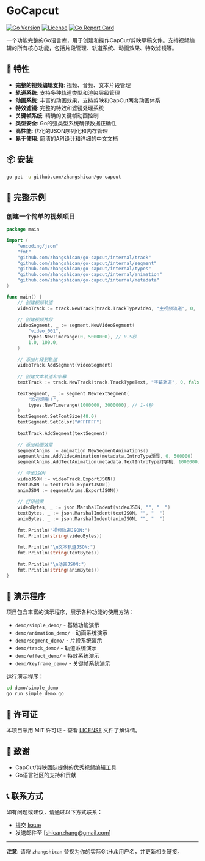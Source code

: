 # GoCapcut

[![Go Version](https://img.shields.io/badge/Go-1.21+-blue.svg)](https://golang.org/)
[![License](https://img.shields.io/badge/License-MIT-green.svg)](LICENSE)
[![Go Report Card](https://goreportcard.com/badge/github.com/zhangshican/go-capcut)](https://goreportcard.com/report/github.com/zhangshican/go-capcut)

一个功能完整的Go语言库，用于创建和操作CapCut/剪映草稿文件。支持视频编辑的所有核心功能，包括片段管理、轨道系统、动画效果、特效滤镜等。

## 🚀 特性

- **完整的视频编辑支持**: 视频、音频、文本片段管理
- **轨道系统**: 支持多种轨道类型和渲染层级管理
- **动画系统**: 丰富的动画效果，支持剪映和CapCut两套动画体系
- **特效滤镜**: 完整的特效和滤镜处理系统
- **关键帧系统**: 精确的关键帧动画控制
- **类型安全**: Go的强类型系统确保数据正确性
- **高性能**: 优化的JSON序列化和内存管理
- **易于使用**: 简洁的API设计和详细的中文文档

## 📦 安装

```bash
go get -u github.com/zhangshican/go-capcut
```


## 🎨 完整示例

### 创建一个简单的视频项目

```go
package main

import (
    "encoding/json"
    "fmt"
    "github.com/zhangshican/go-capcut/internal/track"
    "github.com/zhangshican/go-capcut/internal/segment"
    "github.com/zhangshican/go-capcut/internal/types"
    "github.com/zhangshican/go-capcut/internal/animation"
    "github.com/zhangshican/go-capcut/internal/metadata"
)

func main() {
    // 创建视频轨道
    videoTrack := track.NewTrack(track.TrackTypeVideo, "主视频轨道", 0, false)
    
    // 创建视频片段
    videoSegment, _ := segment.NewVideoSegment(
        "video_001",
        types.NewTimerange(0, 5000000), // 0-5秒
        1.0, 100.0,
    )
    
    // 添加片段到轨道
    videoTrack.AddSegment(videoSegment)
    
    // 创建文本轨道和字幕
    textTrack := track.NewTrack(track.TrackTypeText, "字幕轨道", 0, false)
    
    textSegment, _ := segment.NewTextSegment(
        "欢迎观看！",
        types.NewTimerange(1000000, 3000000), // 1-4秒
    )
    textSegment.SetFontSize(48.0)
    textSegment.SetColor("#FFFFFF")
    
    textTrack.AddSegment(textSegment)
    
    // 添加动画效果
    segmentAnims := animation.NewSegmentAnimations()
    segmentAnims.AddVideoAnimation(metadata.IntroType渐显, 0, 500000)
    segmentAnims.AddTextAnimation(metadata.TextIntroType打字机, 1000000, 800000)
    
    // 导出JSON
    videoJSON := videoTrack.ExportJSON()
    textJSON := textTrack.ExportJSON()
    animJSON := segmentAnims.ExportJSON()
    
    // 打印结果
    videoBytes, _ := json.MarshalIndent(videoJSON, "", "  ")
    textBytes, _ := json.MarshalIndent(textJSON, "", "  ")
    animBytes, _ := json.MarshalIndent(animJSON, "", "  ")
    
    fmt.Println("视频轨道JSON:")
    fmt.Println(string(videoBytes))
    
    fmt.Println("\n文本轨道JSON:")
    fmt.Println(string(textBytes))
    
    fmt.Println("\n动画JSON:")
    fmt.Println(string(animBytes))
}
```

## 📖 演示程序

项目包含丰富的演示程序，展示各种功能的使用方法：

- `demo/simple_demo/` - 基础功能演示
- `demo/animation_demo/` - 动画系统演示
- `demo/segment_demo/` - 片段系统演示
- `demo/track_demo/` - 轨道系统演示
- `demo/effect_demo/` - 特效系统演示
- `demo/keyframe_demo/` - 关键帧系统演示

运行演示程序：
```bash
cd demo/simple_demo
go run simple_demo.go
```

## 📄 许可证

本项目采用 MIT 许可证 - 查看 [LICENSE](LICENSE) 文件了解详情。

## 🙏 致谢

- CapCut/剪映团队提供的优秀视频编辑工具
- Go语言社区的支持和贡献

## 📞 联系方式

如有问题或建议，请通过以下方式联系：

- 提交 [Issue](https://github.com/zhangshican/go-capcut/issues)
- 发送邮件至 [shicanzhang@gmail.com]

---

**注意**: 请将 `zhangshican` 替换为你的实际GitHub用户名，并更新相关链接。
